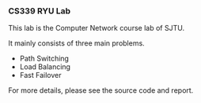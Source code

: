 ### CS339 RYU Lab

This lab is the Computer Network course lab of SJTU.

It mainly consists of three main problems.

- Path Switching
- Load Balancing 
- Fast Failover

For more details, please see the source code and report.

